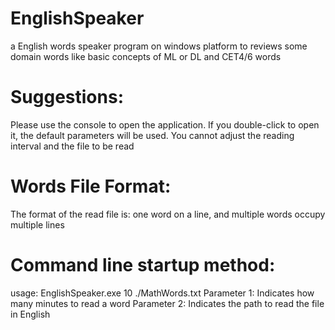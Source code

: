 # EnglishSpeaker
a English words speaker program on windows platform to reviews some domain words like basic concepts of ML or DL and CET4/6 words

# Suggestions:
Please use the console to open the application. If you double-click to open it, the default parameters will be used. You cannot adjust the reading interval and the file to be read

# Words File Format:
The format of the read file is: one word on a line, and multiple words occupy multiple lines

# Command line startup method:
usage: EnglishSpeaker.exe 10 ./MathWords.txt
Parameter 1: Indicates how many minutes to read a word
Parameter 2: Indicates the path to read the file in English
